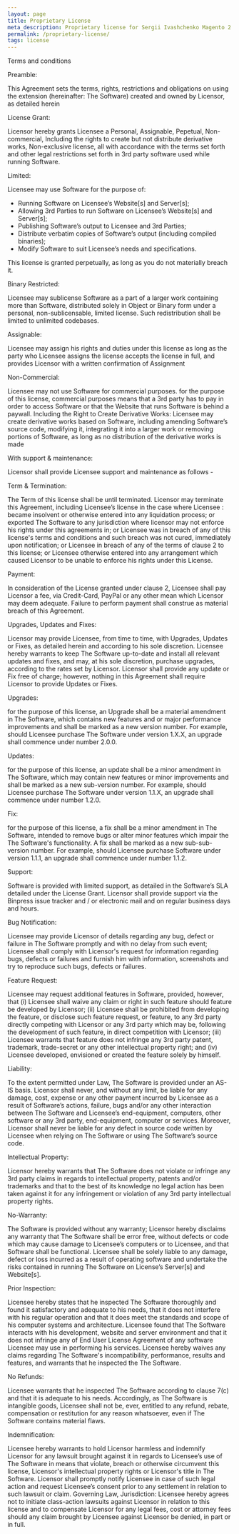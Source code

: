 ```yaml
---
layout: page
title: Proprietary License
meta_description: Proprietary license for Sergii Ivashchenko Magento 2 Extensions.
permalink: /proprietary-license/
tags: license
---
```

Terms and conditions

Preamble:

This Agreement sets the terms, rights, restrictions and obligations on using the extension (hereinafter: The Software) created and owned by Licensor, as detailed herein

License Grant:

Licensor hereby grants Licensee a Personal, Assignable, Pepetual, Non-commercial, Including the rights to create but not distribute derivative works, Non-exclusive license, all with accordance with the terms set forth and other legal restrictions set forth in 3rd party software used while running Software.

Limited:

Licensee may use Software for the purpose of:

 - Running Software on Licensee’s Website[s] and Server[s];
 - Allowing 3rd Parties to run Software on Licensee’s Website[s] and Server[s];
 - Publishing Software’s output to Licensee and 3rd Parties;
 - Distribute verbatim copies of Software’s output (including compiled binaries);
 - Modify Software to suit Licensee’s needs and specifications.

This license is granted perpetually, as long as you do not materially breach it.

Binary Restricted:

Licensee may sublicense Software as a part of a larger work containing more than Software, distributed solely in Object or Binary form under a personal, non-sublicensable, limited license. Such redistribution shall be limited to unlimited codebases.

Assignable:

Licensee may assign his rights and duties under this license as long as the party who Licensee assigns the license accepts the license in full, and provides Licensor with a written confirmation of Assignment

Non-Commercial:

Licensee may not use Software for commercial purposes. for the purpose of this license, commercial purposes means that a 3rd party has to pay in order to access Software or that the Website that runs Software is behind a paywall.
Including the Right to Create Derivative Works: Licensee may create derivative works based on Software, including amending Software’s source code, modifying it, integrating it into a larger work or removing portions of Software, as long as no distribution of the derivative works is made

With support & maintenance:

Licensor shall provide Licensee support and maintenance as follows -

Term & Termination:

The Term of this license shall be until terminated. Licensor may terminate this Agreement, including Licensee’s license in the case where Licensee :
became insolvent or otherwise entered into any liquidation process; or
exported The Software to any jurisdiction where licensor may not enforce his rights under this agreements in; or
Licensee was in breach of any of this license's terms and conditions and such breach was not cured, immediately upon notification; or
Licensee in breach of any of the terms of clause 2 to this license; or
Licensee otherwise entered into any arrangement which caused Licensor to be unable to enforce his rights under this License.

Payment:

In consideration of the License granted under clause 2, Licensee shall pay Licensor a fee, via Credit-Card, PayPal or any other mean which Licensor may deem adequate. Failure to perform payment shall construe as material breach of this Agreement.

Upgrades, Updates and Fixes:

Licensor may provide Licensee, from time to time, with Upgrades, Updates or Fixes, as detailed herein and according to his sole discretion. Licensee hereby warrants to keep The Software up-to-date and install all relevant updates and fixes, and may, at his sole discretion, purchase upgrades, according to the rates set by Licensor. Licensor shall provide any update or Fix free of charge; however, nothing in this Agreement shall require Licensor to provide Updates or Fixes.

Upgrades:

for the purpose of this license, an Upgrade shall be a material amendment in The Software, which contains new features and or major performance improvements and shall be marked as a new version number. For example, should Licensee purchase The Software under version 1.X.X, an upgrade shall commence under number 2.0.0.

Updates:

for the purpose of this license, an update shall be a minor amendment in The Software, which may contain new features or minor improvements and shall be marked as a new sub-version number. For example, should Licensee purchase The Software under version 1.1.X, an upgrade shall commence under number 1.2.0.

Fix:

for the purpose of this license, a fix shall be a minor amendment in The Software, intended to remove bugs or alter minor features which impair the The Software's functionality. A fix shall be marked as a new sub-sub-version number. For example, should Licensee purchase Software under version 1.1.1, an upgrade shall commence under number 1.1.2.

Support:

Software is provided with limited support, as detailed in the Software’s SLA detailed under the License Grant. Licensor shall provide support via the Binpress issue tracker and / or electronic mail and on regular business days and hours.

Bug Notification:

Licensee may provide Licensor of details regarding any bug, defect or failure in The Software promptly and with no delay from such event; Licensee shall comply with Licensor's request for information regarding bugs, defects or failures and furnish him with information, screenshots and try to reproduce such bugs, defects or failures.

Feature Request:

Licensee may request additional features in Software, provided, however, that (i) Licensee shall waive any claim or right in such feature should feature be developed by Licensor; (ii) Licensee shall be prohibited from developing the feature, or disclose such feature request, or feature, to any 3rd party directly competing with Licensor or any 3rd party which may be, following the development of such feature, in direct competition with Licensor; (iii) Licensee warrants that feature does not infringe any 3rd party patent, trademark, trade-secret or any other intellectual property right; and (iv) Licensee developed, envisioned or created the feature solely by himself.

Liability:

To the extent permitted under Law, The Software is provided under an AS-IS basis. Licensor shall never, and without any limit, be liable for any damage, cost, expense or any other payment incurred by Licensee as a result of Software’s actions, failure, bugs and/or any other interaction between The Software  and Licensee’s end-equipment, computers, other software or any 3rd party, end-equipment, computer or services.  Moreover, Licensor shall never be liable for any defect in source code written by Licensee when relying on The Software or using The Software’s source code.

Intellectual Property:

Licensor hereby warrants that The Software does not violate or infringe any 3rd party claims in regards to intellectual property, patents and/or trademarks and that to the best of its knowledge no legal action has been taken against it for any infringement or violation of any 3rd party intellectual property rights.

No-Warranty:

The Software is provided without any warranty; Licensor hereby disclaims any warranty that The Software shall be error free, without defects or code which may cause damage to Licensee’s computers or to Licensee, and that Software shall be functional. Licensee shall be solely liable to any damage, defect or loss incurred as a result of operating software and undertake the risks contained in running The Software on License’s Server[s] and Website[s].

Prior Inspection: 

Licensee hereby states that he inspected The Software thoroughly and found it satisfactory and adequate to his needs, that it does not interfere with his regular operation and that it does meet the standards and scope of his computer systems and architecture. Licensee found that The Software interacts with his development, website and server environment and that it does not infringe any of End User License Agreement of any software Licensee may use in performing his services. Licensee hereby waives any claims regarding The Software's incompatibility, performance, results and features, and warrants that he inspected the The Software.

No Refunds:

Licensee warrants that he inspected The Software according to clause 7(c) and that it is adequate to his needs. Accordingly, as The Software is intangible goods, Licensee shall not be, ever, entitled to any refund, rebate, compensation or restitution for any reason whatsoever, even if The Software contains material flaws.

Indemnification:

Licensee hereby warrants to hold Licensor harmless and indemnify Licensor for any lawsuit brought against it in regards to Licensee’s use of The Software in means that violate, breach or otherwise circumvent this license, Licensor's intellectual property rights or Licensor's title in The Software. Licensor shall promptly notify Licensee in case of such legal action and request Licensee’s consent prior to any settlement in relation to such lawsuit or claim.
Governing Law, Jurisdiction: Licensee hereby agrees not to initiate class-action lawsuits against Licensor in relation to this license and to compensate Licensor for any legal fees, cost or attorney fees should any claim brought by Licensee against Licensor be denied, in part or in full.
